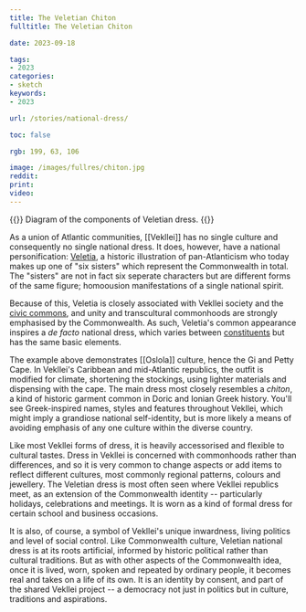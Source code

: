 ```yaml
---
title: The Veletian Chiton
fulltitle: The Veletian Chiton

date: 2023-09-18

tags:
- 2023
categories:
- sketch
keywords:
- 2023

url: /stories/national-dress/

toc: false

rgb: 199, 63, 106

image: /images/fullres/chiton.jpg
reddit:
print:
video:
---
```

{{<note caption>}}
Diagram of the components of Veletian dress.
{{</note>}}

As a union of Atlantic communities, [[Vekllei]] has no single culture and consequently no single national dress. It does, however, have a national personification: [Veletia](/veletia/), a historic illustration of pan-Atlanticism who today makes up one of "six sisters" which represent the Commonwealth in total. The "sisters" are not in fact six seperate characters but are different forms of the same figure; homoousion manifestations of a single national spirit.

Because of this, Veletia is closely associated with Vekllei society and the [civic commons](/civic-commons/), and unity and transcultural commonhoods are strongly emphasised by the Commonwealth. As such, Veletia's common appearance inspires a *de facto* national dress, which varies between [constituents](/constituents/) but has the same basic elements.

The example above demonstrates [[Oslola]] culture, hence the Gi and Petty Cape. In Vekllei's Caribbean and mid-Atlantic republics, the outfit is modified for climate, shortening the stockings, using lighter materials and dispensing with the cape. The main dress most closely resembles a *chiton*, a kind of historic garment common in Doric and Ionian Greek history. You'll see Greek-inspired names, styles and features throughout Vekllei, which might imply a grandiose national self-identity, but is more likely a means of avoiding emphasis of any one culture within the diverse country.

Like most Vekllei forms of dress, it is heavily accessorised and flexible to cultural tastes. Dress in Vekllei is concerned with commonhoods rather than differences, and so it is very common to change aspects or add items to reflect different cultures, most commonly regional patterns, colours and jewellery. The Veletian dress is most often seen where Vekllei republics meet, as an extension of the Commonwealth identity -- particularly holidays, celebrations and meetings. It is worn as a kind of formal dress for certain school and business occasions.

It is also, of course, a symbol of Vekllei's unique inwardness, living politics and level of social control. Like Commonwealth culture, Veletian national dress is at its roots artificial, informed by historic political rather than cultural traditions. But as with other aspects of the Commonwealth idea, once it is lived, worn, spoken and repeated by ordinary people, it becomes real and takes on a life of its own. It is an identity by consent, and part of the shared Vekllei project -- a democracy not just in politics but in culture, traditions and aspirations.